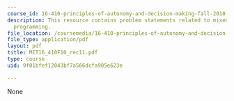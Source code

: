 ```yaml
---
course_id: 16-410-principles-of-autonomy-and-decision-making-fall-2010
description: This resource contains problem statements related to mixed integer linear
  programming.
file_location: /coursemedia/16-410-principles-of-autonomy-and-decision-making-fall-2010/9f01bfef12043bf7a566dcfa905e623e_MIT16_410F10_rec11.pdf
file_type: application/pdf
layout: pdf
title: MIT16_410F10_rec11.pdf
type: course
uid: 9f01bfef12043bf7a566dcfa905e623e

---
```

None